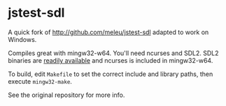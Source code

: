 # jstest-sdl

A quick fork of http://github.com/meleu/jstest-sdl adapted to work on Windows.

Compiles great with mingw32-w64. You'll need ncurses and SDL2. SDL2 binaries are
[readily available](https://www.libsdl.org/download-2.0.php) and ncurses is
included in mingw32-w64.

To build, edit ``Makefile`` to set the correct include and library paths, then
execute ``mingw32-make``.

See the original repository for more info.
